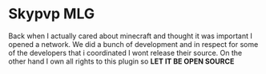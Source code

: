 # Skypvp MLG 
Back when I actually cared about minecraft and thought it was important I opened a network. We did a bunch of development and in respect for some of the developers that i coordinated I wont release their source. On the other hand I own all rights to this plugin so **LET IT BE OPEN SOURCE**
